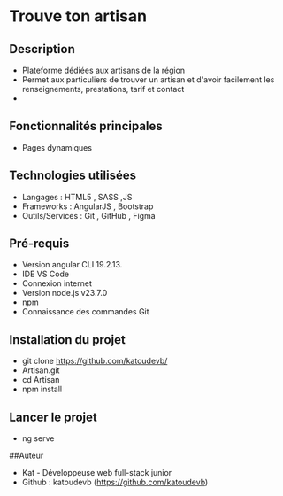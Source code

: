 # Trouve ton artisan

## Description
- Plateforme dédiées aux artisans de la région
- Permet aux particuliers de trouver un artisan et d'avoir facilement les renseignements, prestations, tarif et contact
- 

## Fonctionnalités principales
- Pages dynamiques

## Technologies utilisées
- Langages : HTML5 , SASS ,JS
- Frameworks : AngularJS , Bootstrap
- Outils/Services : Git , GitHub , Figma

## Pré-requis
- Version angular CLI 19.2.13.
- IDE VS Code
- Connexion internet
- Version node.js v23.7.0
- npm
- Connaissance des commandes Git

## Installation du projet 
- git clone https://github.com/katoudevb/
- Artisan.git
- cd Artisan
- npm install

## Lancer le projet
- ng serve


##Auteur
- Kat - Développeuse web full-stack junior
- Github : katoudevb (https://github.com/katoudevb)
